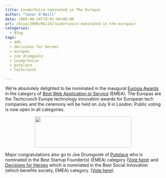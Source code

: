 ```yaml
---
title: LouderVoice nominated in The Europas
author: "Conor O'Neill"
date: 2009-06-24T19:01:04+00:00
url: /blog/2009/06/24/loudervoice-nominated-in-the-europas/
categories:
  - Blog
tags:
  - d4h
  - decisions for heroes
  - europas
  - joe drumgoole
  - LouderVoice
  - putplace
  - techcrunch

---
```

We&#8217;re absolutely delighted to be nominated in the inaugural [Europa Awards][1] in the category of [Best Web Application or Service][2] (EMEA). The Europas are the Techcrunch Europe technology innovation awards for European tech companies and the ceremony will be held on July 9 in London. Public voting is now open in all categories.

<p style="text-align: center;">
  <a href="http://uk.techcrunch.com/2009/06/24/the-europas-voting-opens-in-the-european-tech-awards/"><img class="aligncenter" title="The Europas" src="https://loudervoice.com/wp-content/uploads/2009/06/24/loudervoice-nominated-in-the-europas/tc_europas82.jpg" alt="" width="312" height="100" /></a>
</p>

Major congratulations also go to Joe Drumgoole of [Putplace][3] who is nominated in the Best Startup Founder(s) (EMEA) category ([Vote here][4]) and [Decisions for Heroes][5] which is nominated in the Best Social Innovation (which benefits society, EMEA) category. ([Vote here][6]).

 [1]: http://uk.techcrunch.com/2009/06/04/announcing-the-europas-the-techcrunch-europe-awards-2009/
 [2]: http://uk.techcrunch.com/2009/06/24/the-europas-best-web-application-or-service-emea/
 [3]: http://www.putplace.com/
 [4]: http://uk.techcrunch.com/2009/06/24/the-europas-best-startup-founders/
 [5]: http://www.decisionsforheroes.com/
 [6]: http://uk.techcrunch.com/2009/06/24/the-europas-best-social-innovation-which-benefits-society-emea/